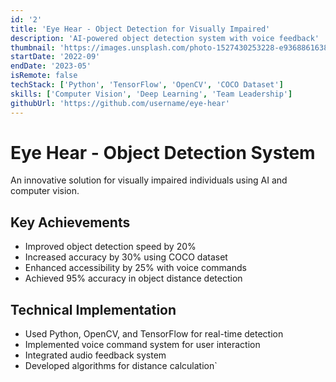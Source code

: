 ```yaml
---
id: '2'
title: 'Eye Hear - Object Detection for Visually Impaired'
description: 'AI-powered object detection system with voice feedback'
thumbnail: 'https://images.unsplash.com/photo-1527430253228-e93688616381?w=800&auto=format&fit=crop&q=60'
startDate: '2022-09'
endDate: '2023-05'
isRemote: false
techStack: ['Python', 'TensorFlow', 'OpenCV', 'COCO Dataset']
skills: ['Computer Vision', 'Deep Learning', 'Team Leadership']
githubUrl: 'https://github.com/username/eye-hear'
---
```



# Eye Hear - Object Detection System

An innovative solution for visually impaired individuals using AI and computer vision.

## Key Achievements
- Improved object detection speed by 20%
- Increased accuracy by 30% using COCO dataset
- Enhanced accessibility by 25% with voice commands
- Achieved 95% accuracy in object distance detection

## Technical Implementation
- Used Python, OpenCV, and TensorFlow for real-time detection
- Implemented voice command system for user interaction
- Integrated audio feedback system
- Developed algorithms for distance calculation`